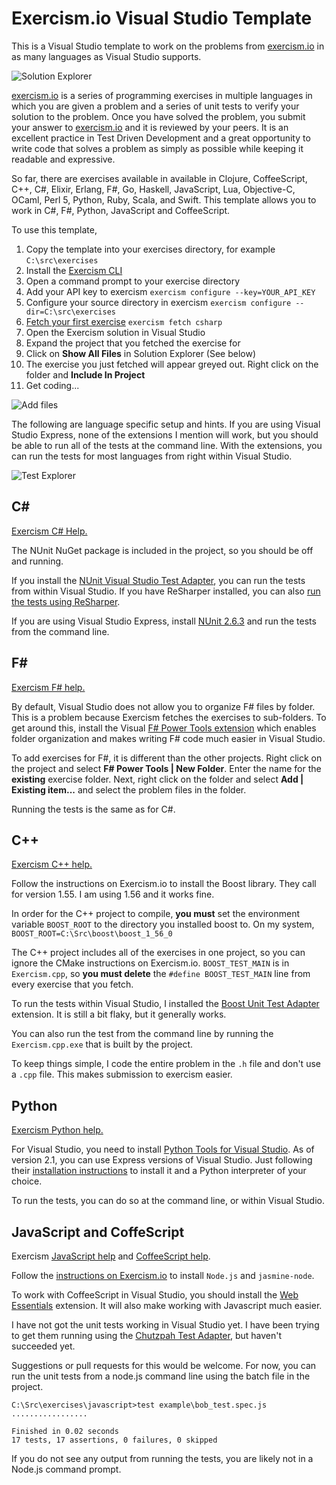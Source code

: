 # Exercism.io Visual Studio Template #

This is a Visual Studio template to work on the problems from [exercism.io](http://exercism.io) in as many languages as Visual Studio supports.

![Solution Explorer](https://raw.githubusercontent.com/rprouse/Exercism.VisualStudio/master/images/SolutionExplorer.png)

[exercism.io](http://exercism.io) is a series of programming exercises in multiple languages in which you are given a problem and a series of unit tests to verify your solution to the problem. Once you have solved the problem, you submit your answer to [exercism.io](http://exercism.io) and it is reviewed by your peers. It is an excellent practice in Test Driven Development and a great opportunity to write code that solves a problem as simply as possible while keeping it readable and expressive.

So far, there are exercises available in available in Clojure, CoffeeScript, C++, C#, Elixir, Erlang, F#, Go, Haskell, JavaScript, Lua, Objective-C, OCaml, Perl 5, Python, Ruby, Scala, and Swift. This template allows you to work in C#, F#, Python, JavaScript and CoffeeScript.

To use this template,

1. Copy the template into your exercises directory, for example `C:\src\exercises`
2. Install the [Exercism CLI](http://help.exercism.io/installing-the-cli.html)
3. Open a command prompt to your exercise directory 
4. Add your API key to exercism `exercism configure --key=YOUR_API_KEY`
5. Configure your source directory in exercism `exercism configure --dir=C:\src\exercises`
6. [Fetch your first exercise](http://help.exercism.io/fetching-exercises.html) `exercism fetch csharp`
7. Open the Exercism solution in Visual Studio
8. Expand the project that you fetched the exercise for
9. Click on **Show All Files** in Solution Explorer (See below)
10. The exercise you just fetched will appear greyed out. Right click on the folder and **Include In Project**
11. Get coding...

![Add files](https://raw.githubusercontent.com/rprouse/Exercism.VisualStudio/master/images/AddFiles.png)

The following are language specific setup and hints. If you are using Visual Studio Express, none of the extensions I mention will work, but you should be able to run all of the tests at the command line. With the extensions, you can run the tests for most languages from right within Visual Studio.

![Test Explorer](https://raw.githubusercontent.com/rprouse/Exercism.VisualStudio/master/images/TestExplorer.png)

## C# ##

[Exercism C# Help.](http://help.exercism.io/getting-started-with-csharp.html)

The NUnit NuGet package is included in the project, so you should be off and running.

If you install the [NUnit Visual Studio Test Adapter](https://visualstudiogallery.msdn.microsoft.com/6ab922d0-21c0-4f06-ab5f-4ecd1fe7175d), you can run the tests from within Visual Studio. If you have ReSharper installed, you can also [run the tests using ReSharper](https://www.jetbrains.com/resharper/features/unit_testing.html).

If you are using Visual Studio Express, install [NUnit 2.6.3](http://www.nunit.org/) and run the tests from the command line.

## F# ##

[Exercism F# help.](http://help.exercism.io/getting-started-with-fsharp.html)

By default, Visual Studio does not allow you to organize F# files by folder. This is a problem because Exercism fetches the exercises to sub-folders. To get around this, install the Visual [F# Power Tools extension](http://fsprojects.github.io/VisualFSharpPowerTools/) which enables folder organization and makes writing F# code much easier in Visual Studio.

To add exercises for F#, it is different than the other projects. Right click on the project and select **F# Power Tools | New Folder**. Enter the name for the **existing** exercise folder. Next, right click on the folder and select **Add | Existing item...** and select the problem files in the folder. 

Running the tests is the same as for C#.

## C++ ##

[Exercism C++ help.](http://help.exercism.io/getting-started-with-cpp.html)

Follow the instructions on Exercism.io to install the Boost library. They call for version 1.55. I am using 1.56 and it works fine. 

In order for the C++ project to compile, **you must** set the environment variable `BOOST_ROOT` to the directory you installed boost to. On my system, `BOOST_ROOT=C:\Src\boost\boost_1_56_0`

The C++ project includes all of the exercises in one project, so you can ignore the CMake instructions on Exercism.io. `BOOST_TEST_MAIN` is in `Exercism.cpp`, so **you must delete** the `#define BOOST_TEST_MAIN` line from every exercise that you fetch. 

To run the tests within Visual Studio, I installed the [Boost Unit Test Adapter](https://visualstudiogallery.msdn.microsoft.com/5f4ae1bd-b769-410e-8238-fb30beda987f) extension. It is still a bit flaky, but it generally works.

You can also run the test from the command line by running the `Exercism.cpp.exe` that is built by the project.

To keep things simple, I code the entire problem in the `.h` file and don't use a `.cpp` file. This makes submission to exercism easier. 

## Python ##

[Exercism Python help.](http://help.exercism.io/getting-started-with-python.html)

For Visual Studio, you need to install [Python Tools for Visual Studio](https://visualstudiogallery.msdn.microsoft.com/5f4ae1bd-b769-410e-8238-fb30beda987f). As of version 2.1, you can use Express versions of Visual Studio. Just following their [installation instructions](https://pytools.codeplex.com/wikipage?title=PTVS%20Installation) to install it and a Python interpreter of your choice.

To run the tests, you can do so at the command line, or within Visual Studio.

## JavaScript and CoffeScript ##

Exercism [JavaScript help](http://help.exercism.io/getting-started-with-javascript.html) and [CoffeeScript help](http://help.exercism.io/getting-started-with-coffeescript.html).

Follow the [instructions on Exercism.io](http://help.exercism.io/getting-started-with-javascript.html) to install `Node.js` and `jasmine-node`.

To work with CoffeeScript in Visual Studio, you should install the [Web Essentials](http://vswebessentials.com/) extension. It will also make working with Javascript much easier.

I have not got the unit tests working in Visual Studio yet. I have been trying to get them running using the [Chutzpah Test Adapter](http://mmanela.github.io/chutzpah/), but haven't succeeded yet.

Suggestions or pull requests for this would be welcome. For now, you can run the unit tests from a node.js command line using the batch file in the project.

```
C:\Src\exercises\javascript>test example\bob_test.spec.js
.................

Finished in 0.02 seconds
17 tests, 17 assertions, 0 failures, 0 skipped
```

If you do not see any output from running the tests, you are likely not in a Node.js command prompt.
